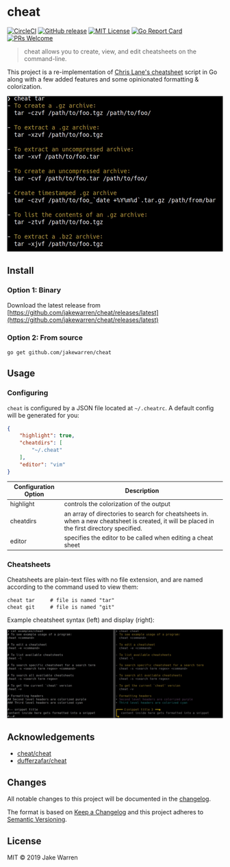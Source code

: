 # cheat
[![CircleCI](https://circleci.com/gh/jakewarren/cheat.svg?style=shield)](https://circleci.com/gh/jakewarren/cheat)
[![GitHub release](http://img.shields.io/github/release/jakewarren/cheat.svg?style=flat-square)](https://github.com/jakewarren/cheat/releases])
[![MIT License](http://img.shields.io/badge/license-MIT-blue.svg?style=flat-square)](https://github.com/jakewarren/cheat/blob/master/LICENSE)
[![Go Report Card](https://goreportcard.com/badge/github.com/jakewarren/cheat)](https://goreportcard.com/report/github.com/jakewarren/cheat)
[![PRs Welcome](https://img.shields.io/badge/PRs-welcome-brightgreen.svg?style=shields)](http://makeapullrequest.com)
> cheat allows you to create, view, and edit cheatsheets on the command-line.

This project is a re-implementation of [Chris Lane's cheatsheet](https://github.com/chrisallenlane/cheat) script in Go along with a few added features and some opinionated formatting & colorization. 

![](screenshot.jpg)

## Install
### Option 1: Binary

Download the latest release from [https://github.com/jakewarren/cheat/releases/latest](https://github.com/jakewarren/cheat/releases/latest)

### Option 2: From source

```
go get github.com/jakewarren/cheat
```

## Usage

### Configuring
`cheat` is configured by a JSON file located at `~/.cheatrc`. A default config will be generated for you:

```json
{
    "highlight": true,
    "cheatdirs": [
        "~/.cheat"
    ],
    "editor": "vim"
}
```

| Configuration Option | Description                                                                                                                                 |
|----------------------|---------------------------------------------------------------------------------------------------------------------------------------------|
| highlight            | controls the colorization of the output                                                                                                     |
| cheatdirs            | an array of directories to search for cheatsheets in. when a new cheatsheet is created, it will be placed in the first directory specified. |
| editor               | specifies the editor to be called when editing a cheat sheet                                                                                |

### Cheatsheets

Cheatsheets are plain-text files with no file extension, and are named according to the command used to view them:

```
cheat tar     # file is named "tar"
cheat git     # file is named "git"
```

Example cheatsheet syntax (left) and display (right):

![](demo.png)

## Acknowledgements
- [cheat/cheat](https://github.com/cheat/cheat)
- [dufferzafar/cheat](https://github.com/dufferzafar/cheat)

## Changes

All notable changes to this project will be documented in the [changelog].

The format is based on [Keep a Changelog](http://keepachangelog.com/) and this project adheres to [Semantic Versioning](http://semver.org/).

## License

MIT © 2019 Jake Warren

[changelog]: https://github.com/jakewarren/cheat/blob/master/CHANGELOG.md
